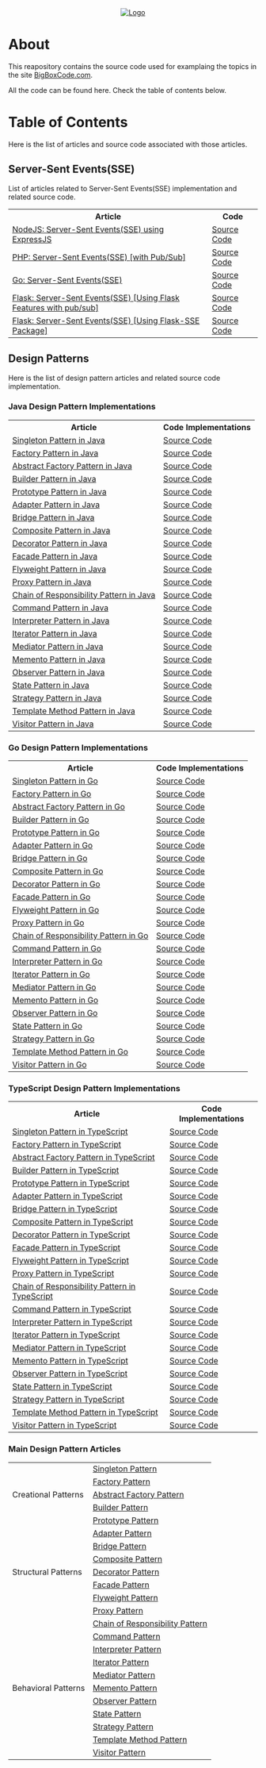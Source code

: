 <div align="center">
    <a href="https://bigboxcode.com" target="_blank">
        <img src="https://bigboxcode.com/wp-content/uploads/2021/03/bigboxcode-inv.png" 
        alt="Logo">
    </a>
</div>

# About

This reapository contains the source code used for examplaing the topics in the site <a title="BigBoxCode.com" href="https://bigboxcode.com">BigBoxCode.com</a>.

All the code can be found here. Check the table of contents below.


# Table of Contents

Here is the list of articles and source code associated with those articles.

## Server-Sent Events(SSE)

List of articles related to Server-Sent Events(SSE) implementation and related source code.

<table vertical-align="middle">
    <tr>
        <th>Article</th>        
        <th>Code</th>
    </tr>
    <tr>
        <td><a href="https://bigboxcode.com/nodejs-server-sent-events-sse">NodeJS: Server-Sent Events(SSE) using ExpressJS</a></td>
        <td><a href="https://github.com/webhkp/BigBoxCode/tree/main/sse/expressjs-sse">Source Code</a></td>
    </tr>
    <tr>
        <td><a href="https://bigboxcode.com/php-server-sent-events-sse">PHP: Server-Sent Events(SSE) [with Pub/Sub]</a></td>
        <td><a href="https://github.com/webhkp/BigBoxCode/tree/main/sse/php-sse">Source Code</a></td>
    </tr>
    <tr>
        <td><a href="https://bigboxcode.com/go-server-sent-events-sse">Go: Server-Sent Events(SSE)</a></td>
        <td><a href="https://github.com/webhkp/BigBoxCode/tree/main/sse/go-sse">Source Code</a></td>
    </tr>
    <tr>
        <td><a href="https://bigboxcode.com/flask-server-sent-events-sse">Flask: Server-Sent Events(SSE) [Using Flask Features with pub/sub]</a></td>
        <td><a href="https://github.com/webhkp/BigBoxCode/tree/main/sse/flask-sse/sse">Source Code</a></td>
    </tr>
    <tr>
        <td><a href="https://bigboxcode.com/flask-server-sent-events-sse">Flask: Server-Sent Events(SSE) [Using Flask-SSE Package]</a></td>
        <td><a href="https://github.com/webhkp/BigBoxCode/tree/main/sse/flask-sse/sse-using-package">Source Code</a></td>
    </tr>
</table>


## Design Patterns

Here is the list of design pattern articles and related source code implementation.


### Java Design Pattern Implementations

<table vertical-align="middle">
    <tr>
        <th>Article</th>        
        <th>Code Implementations</th>
    </tr>
    <tr>
        <td><a href="https://bigboxcode.com/design-pattern-singleton-pattern-java">Singleton Pattern in Java</a></td>
        <td><a href="https://github.com/webhkp/BigBoxCode/tree/main/design-patterns/JavaDesignPatterns/src/com/bigboxcode/designpattern/singleton">Source Code</a></td>
    </tr>
    <tr>
        <td><a href="https://bigboxcode.com/design-pattern-factory-pattern-java">Factory Pattern in Java</a></td>
        <td><a href="https://github.com/webhkp/BigBoxCode/tree/main/design-patterns/JavaDesignPatterns/src/com/bigboxcode/designpattern/factory">Source Code</a></td>
    </tr>
    <tr>
        <td><a href="https://bigboxcode.com/design-pattern-builder-pattern-java">Abstract Factory Pattern in Java</a></td>
        <td><a href="https://github.com/webhkp/BigBoxCode/tree/main/design-patterns/JavaDesignPatterns/src/com/bigboxcode/designpattern/abstractfactory">Source Code</a></td>
    </tr>
    <tr>
        <td><a href="https://bigboxcode.com/design-pattern-builder-pattern-java">Builder Pattern in Java</a></td>
        <td><a href="https://github.com/webhkp/BigBoxCode/tree/main/design-patterns/JavaDesignPatterns/src/com/bigboxcode/designpattern/builder">Source Code</a></td>
    </tr>
    <tr>
        <td><a href="https://bigboxcode.com/design-pattern-prototype-pattern">Prototype Pattern in Java</a></td>
        <td><a href="https://github.com/webhkp/BigBoxCode/tree/main/design-patterns/JavaDesignPatterns/src/com/bigboxcode/designpattern/prototype">Source Code</a></td>
    </tr>
    <tr>
        <td><a href="https://bigboxcode.com/design-pattern-adapter-pattern-java">Adapter Pattern in Java</a></td>
        <td><a href="https://github.com/webhkp/BigBoxCode/tree/main/design-patterns/JavaDesignPatterns/src/com/bigboxcode/designpattern/adapter">Source Code</a></td>
    </tr>
    <tr>
        <td><a href="https://bigboxcode.com/design-pattern-bridge-pattern-java">Bridge Pattern in Java</a></td>
        <td><a href="https://github.com/webhkp/BigBoxCode/tree/main/design-patterns/JavaDesignPatterns/src/com/bigboxcode/designpattern/bridge">Source Code</a></td>
    </tr>
    <tr>
        <td><a href="https://bigboxcode.com/design-pattern-composite-pattern-java">Composite Pattern in Java</a></td>
        <td><a href="https://github.com/webhkp/BigBoxCode/tree/main/design-patterns/JavaDesignPatterns/src/com/bigboxcode/designpattern/composite">Source Code</a></td>
    </tr>
    <tr>
        <td><a href="https://bigboxcode.com/design-pattern-decorator-pattern-java">Decorator Pattern in Java</a></td>
        <td><a href="https://github.com/webhkp/BigBoxCode/tree/main/design-patterns/JavaDesignPatterns/src/com/bigboxcode/designpattern/decorator">Source Code</a></td>
    </tr>
    <tr>
        <td><a href="https://bigboxcode.com/design-pattern-facade-pattern-java">Facade Pattern in Java</a></td>
        <td><a href="https://github.com/webhkp/BigBoxCode/tree/main/design-patterns/JavaDesignPatterns/src/com/bigboxcode/designpattern/facade">Source Code</a></td>
    </tr>
    <tr>
        <td><a href="https://bigboxcode.com/design-pattern-flyweight-pattern-java">Flyweight Pattern in Java</a></td>
        <td><a href="https://github.com/webhkp/BigBoxCode/tree/main/design-patterns/JavaDesignPatterns/src/com/bigboxcode/designpattern/flyweight">Source Code</a></td>
    </tr>
    <tr>
        <td><a href="https://bigboxcode.com/design-pattern-proxy-pattern-java">Proxy Pattern in Java</a></td>
        <td><a href="https://github.com/webhkp/BigBoxCode/tree/main/design-patterns/JavaDesignPatterns/src/com/bigboxcode/designpattern/proxy">Source Code</a></td>
    </tr>
    <tr>
        <td><a href="https://bigboxcode.com/design-pattern-chain-of-responsibility-pattern-java">Chain of Responsibility Pattern in Java</a></td>
        <td><a href="https://github.com/webhkp/BigBoxCode/tree/main/design-patterns/JavaDesignPatterns/src/com/bigboxcode/designpattern/chainofresponsibility">Source Code</a></td>
    </tr>
    <tr>
        <td><a href="https://bigboxcode.com/design-pattern-command-pattern-java">Command Pattern in Java</a></td>
        <td><a href="https://github.com/webhkp/BigBoxCode/tree/main/design-patterns/JavaDesignPatterns/src/com/bigboxcode/designpattern/command">Source Code</a></td>
    </tr>
    <tr>
        <td><a href="https://bigboxcode.com/design-pattern-interpreter-pattern-java">Interpreter Pattern in Java</a></td>
        <td><a href="https://github.com/webhkp/BigBoxCode/tree/main/design-patterns/JavaDesignPatterns/src/com/bigboxcode/designpattern/interpreter">Source Code</a></td>
    </tr>
    <tr>
        <td><a href="https://bigboxcode.com/design-pattern-iterator-pattern-java">Iterator Pattern in Java</a></td>
        <td><a href="https://github.com/webhkp/BigBoxCode/tree/main/design-patterns/JavaDesignPatterns/src/com/bigboxcode/designpattern/iterator">Source Code</a></td>
    </tr>
    <tr>
        <td><a href="https://bigboxcode.com/design-pattern-mediator-pattern-java">Mediator Pattern in Java</a></td>
        <td><a href="https://github.com/webhkp/BigBoxCode/tree/main/design-patterns/JavaDesignPatterns/src/com/bigboxcode/designpattern/mediator">Source Code</a></td>
    </tr>
    <tr>
        <td><a href="https://bigboxcode.com/design-pattern-memento-pattern-java">Memento Pattern in Java</a></td>
        <td><a href="https://github.com/webhkp/BigBoxCode/tree/main/design-patterns/JavaDesignPatterns/src/com/bigboxcode/designpattern/memento">Source Code</a></td>
    </tr>
    <tr>
        <td><a href="https://bigboxcode.com/design-pattern-observer-pattern-java">Observer Pattern in Java</a></td>
        <td><a href="https://github.com/webhkp/BigBoxCode/tree/main/design-patterns/JavaDesignPatterns/src/com/bigboxcode/designpattern/observer">Source Code</a></td>
    </tr>
    <tr>
        <td><a href="https://bigboxcode.com/design-pattern-state-pattern-java">State Pattern in Java</a></td>
        <td><a href="https://github.com/webhkp/BigBoxCode/tree/main/design-patterns/JavaDesignPatterns/src/com/bigboxcode/designpattern/state">Source Code</a></td>
    </tr>
    <tr>
        <td><a href="https://bigboxcode.com/design-pattern-strategy-pattern-java">Strategy Pattern in Java</a></td>
        <td><a href="https://github.com/webhkp/BigBoxCode/tree/main/design-patterns/JavaDesignPatterns/src/com/bigboxcode/designpattern/strategy">Source Code</a></td>
    </tr>
    <tr>
        <td><a href="https://bigboxcode.com/design-pattern-template-method-pattern-java">Template Method Pattern in Java</a></td>
        <td><a href="https://github.com/webhkp/BigBoxCode/tree/main/design-patterns/JavaDesignPatterns/src/com/bigboxcode/designpattern/templatemethod">Source Code</a></td>
    </tr>
    <tr>
        <td><a href="https://bigboxcode.com/design-pattern-visitor-pattern-java">Visitor Pattern in Java</a></td>
        <td><a href="https://github.com/webhkp/BigBoxCode/tree/main/design-patterns/JavaDesignPatterns/src/com/bigboxcode/designpattern/visitor">Source Code</a></td>
    </tr>    
</table>


### Go Design Pattern Implementations

<table vertical-align="middle">
    <tr>
        <th>Article</th>        
        <th>Code Implementations</th>
    </tr>
    <tr>
        <td><a href="https://bigboxcode.com/design-pattern-singleton-pattern-go">Singleton Pattern in Go</a></td>
        <td><a href="https://github.com/webhkp/BigBoxCode/tree/main/design-patterns/go/singleton">Source Code</a></td>
    </tr>
    <tr>
        <td><a href="https://bigboxcode.com/design-pattern-factory-pattern-go">Factory Pattern in Go</a></td>
        <td><a href="https://github.com/webhkp/BigBoxCode/tree/main/design-patterns/go/factory">Source Code</a></td>
    </tr>
    <tr>
        <td><a href="https://bigboxcode.com/design-pattern-abstract-factor-pattern-go">Abstract Factory Pattern in Go</a></td>
        <td><a href="https://github.com/webhkp/BigBoxCode/tree/main/design-patterns/go/abstract_factory">Source Code</a></td>
    </tr>
    <tr>
        <td><a href="https://bigboxcode.com/design-pattern-builder-pattern-go">Builder Pattern in Go</a></td>
        <td><a href="https://github.com/webhkp/BigBoxCode/tree/main/design-patterns/go/builder">Source Code</a></td>
    </tr>
    <tr>
        <td><a href="https://bigboxcode.com/design-pattern-prototype-pattern-go">Prototype Pattern in Go</a></td>
        <td><a href="https://github.com/webhkp/BigBoxCode/tree/main/design-patterns/go/prototype">Source Code</a></td>
    </tr>
    <tr>
        <td><a href="https://bigboxcode.com/design-pattern-adapter-pattern-go">Adapter Pattern in Go</a></td>
        <td><a href="https://github.com/webhkp/BigBoxCode/tree/main/design-patterns/go/adapter">Source Code</a></td>
    </tr>
    <tr>
        <td><a href="https://bigboxcode.com/design-pattern-bridge-pattern-go">Bridge Pattern in Go</a></td>
        <td><a href="https://github.com/webhkp/BigBoxCode/tree/main/design-patterns/go/bridge">Source Code</a></td>
    </tr>
    <tr>
        <td><a href="https://bigboxcode.com/design-pattern-composite-pattern-go">Composite Pattern in Go</a></td>
        <td><a href="https://github.com/webhkp/BigBoxCode/tree/main/design-patterns/go/composite">Source Code</a></td>
    </tr>
    <tr>
        <td><a href="https://bigboxcode.com/design-pattern-decorator-pattern-go">Decorator Pattern in Go</a></td>
        <td><a href="https://github.com/webhkp/BigBoxCode/tree/main/design-patterns/go/decorator">Source Code</a></td>
    </tr>
    <tr>
        <td><a href="https://bigboxcode.com/design-pattern-facade-pattern-go">Facade Pattern in Go</a></td>
        <td><a href="https://github.com/webhkp/BigBoxCode/tree/main/design-patterns/go/facade">Source Code</a></td>
    </tr>
    <tr>
        <td><a href="https://bigboxcode.com/design-pattern-flyweight-pattern-go">Flyweight Pattern in Go</a></td>
        <td><a href="https://github.com/webhkp/BigBoxCode/tree/main/design-patterns/go/flyweight">Source Code</a></td>
    </tr>
    <tr>
        <td><a href="https://bigboxcode.com/design-pattern-proxy-pattern-go">Proxy Pattern in Go</a></td>
        <td><a href="https://github.com/webhkp/BigBoxCode/tree/main/design-patterns/go/proxy">Source Code</a></td>
    </tr>
    <tr>
        <td><a href="https://bigboxcode.com/design-pattern-chain-of-responsibility-pattern-go">Chain of Responsibility Pattern in Go</a></td>
        <td><a href="https://github.com/webhkp/BigBoxCode/tree/main/design-patterns/go/chain_of_responsibility">Source Code</a></td>
    </tr>
    <tr>
        <td><a href="https://bigboxcode.com/design-pattern-command-pattern-go">Command Pattern in Go</a></td>
        <td><a href="https://github.com/webhkp/BigBoxCode/tree/main/design-patterns/go/command">Source Code</a></td>
    </tr>
    <tr>
        <td><a href="https://bigboxcode.com/design-pattern-interpreter-pattern-go">Interpreter Pattern in Go</a></td>
        <td><a href="https://github.com/webhkp/BigBoxCode/tree/main/design-patterns/go/interpreter">Source Code</a></td>
    </tr>
    <tr>
        <td><a href="https://bigboxcode.com/design-pattern-iterator-pattern-go">Iterator Pattern in Go</a></td>
        <td><a href="https://github.com/webhkp/BigBoxCode/tree/main/design-patterns/go/iterator">Source Code</a></td>
    </tr>
    <tr>
        <td><a href="https://bigboxcode.com/design-pattern-mediator-pattern-go">Mediator Pattern in Go</a></td>
        <td><a href="https://github.com/webhkp/BigBoxCode/tree/main/design-patterns/go/mediator">Source Code</a></td>
    </tr>
    <tr>
        <td><a href="https://bigboxcode.com/design-pattern-memento-pattern-go">Memento Pattern in Go</a></td>
        <td><a href="https://github.com/webhkp/BigBoxCode/tree/main/design-patterns/go/memento">Source Code</a></td>
    </tr>
    <tr>
        <td><a href="https://bigboxcode.com/design-pattern-observer-pattern-go">Observer Pattern in Go</a></td>
        <td><a href="https://github.com/webhkp/BigBoxCode/tree/main/design-patterns/go/observer">Source Code</a></td>
    </tr>
    <tr>
        <td><a href="#">State Pattern in Go</a></td>
        <td><a href="#">Source Code</a></td>
    </tr>
    <tr>
        <td><a href="#">Strategy Pattern in Go</a></td>
        <td><a href="#">Source Code</a></td>
    </tr>
    <tr>
        <td><a href="#">Template Method Pattern in Go</a></td>
        <td><a href="#">Source Code</a></td>
    </tr>
    <tr>
        <td><a href="#">Visitor Pattern in Go</a></td>
        <td><a href="#">Source Code</a></td>
    </tr>    
</table>



### TypeScript Design Pattern Implementations

<table vertical-align="middle">
    <tr>
        <th>Article</th>        
        <th>Code Implementations</th>
    </tr>
    <tr>
        <td><a href="https://bigboxcode.com/design-pattern-singleton-pattern-typescript">Singleton Pattern in TypeScript</a></td>
        <td><a href="https://github.com/webhkp/BigBoxCode/tree/main/design-patterns/ts/singleton">Source Code</a></td>
    </tr>
    <tr>
        <td><a href="https://bigboxcode.com/design-pattern-factory-pattern-typescript">Factory Pattern in TypeScript</a></td>
        <td><a href="https://github.com/webhkp/BigBoxCode/tree/main/design-patterns/ts/factory">Source Code</a></td>
    </tr>
    <tr>
        <td><a href="https://bigboxcode.com/design-pattern-abstract-factory-pattern-typescript">Abstract Factory Pattern in TypeScript</a></td>
        <td><a href="https://github.com/webhkp/BigBoxCode/tree/main/design-patterns/ts/abstract-factory">Source Code</a></td>
    </tr>
    <tr>
        <td><a href="https://bigboxcode.com/design-pattern-builder-pattern-typescript">Builder Pattern in TypeScript</a></td>
        <td><a href="https://github.com/webhkp/BigBoxCode/tree/main/design-patterns/ts/builder">Source Code</a></td>
    </tr>
    <tr>
        <td><a href="https://bigboxcode.com/design-pattern-prototype-pattern-typescript">Prototype Pattern in TypeScript</a></td>
        <td><a href="https://github.com/webhkp/BigBoxCode/tree/main/design-patterns/ts/prototype">Source Code</a></td>
    </tr>
    <tr>
        <td><a href="https://bigboxcode.com/design-pattern-adapter-pattern-typescript">Adapter Pattern in TypeScript</a></td>
        <td><a href="https://github.com/webhkp/BigBoxCode/tree/main/design-patterns/ts/adapter">Source Code</a></td>
    </tr>
    <tr>
        <td><a href="https://bigboxcode.com/design-pattern-bridge-pattern-typescript">Bridge Pattern in TypeScript</a></td>
        <td><a href="https://github.com/webhkp/BigBoxCode/tree/main/design-patterns/ts/bridge">Source Code</a></td>
    </tr>
    <tr>
        <td><a href="https://bigboxcode.com/design-pattern-composite-pattern-typescript">Composite Pattern in TypeScript</a></td>
        <td><a href="https://github.com/webhkp/BigBoxCode/tree/main/design-patterns/ts/composite">Source Code</a></td>
    </tr>
    <tr>
        <td><a href="https://bigboxcode.com/design-pattern-decorator-pattern-typescript">Decorator Pattern in TypeScript</a></td>
        <td><a href="https://github.com/webhkp/BigBoxCode/tree/main/design-patterns/ts/decorator">Source Code</a></td>
    </tr>
    <tr>
        <td><a href="https://bigboxcode.com/design-pattern-facade-pattern-typescript">Facade Pattern in TypeScript</a></td>
        <td><a href="https://github.com/webhkp/BigBoxCode/tree/main/design-patterns/ts/facade">Source Code</a></td>
    </tr>
    <tr>
        <td><a href="https://bigboxcode.com/design-pattern-flyweight-pattern-typescript">Flyweight Pattern in TypeScript</a></td>
        <td><a href="https://github.com/webhkp/BigBoxCode/tree/main/design-patterns/ts/flyweight">Source Code</a></td>
    </tr>
    <tr>
        <td><a href="https://bigboxcode.com/design-pattern-proxy-pattern-typescript">Proxy Pattern in TypeScript</a></td>
        <td><a href="https://github.com/webhkp/BigBoxCode/tree/main/design-patterns/ts/proxy">Source Code</a></td>
    </tr>
    <tr>
        <td><a href="https://bigboxcode.com/design-pattern-chain-of-responsibility-pattern-typescript">Chain of Responsibility Pattern in TypeScript</a></td>
        <td><a href="https://github.com/webhkp/BigBoxCode/tree/main/design-patterns/ts/chain-of-responsibility">Source Code</a></td>
    </tr>
    <tr>
        <td><a href="https://bigboxcode.com/design-pattern-command-pattern-typescript">Command Pattern in TypeScript</a></td>
        <td><a href="https://github.com/webhkp/BigBoxCode/tree/main/design-patterns/ts/command">Source Code</a></td>
    </tr>
    <tr>
        <td><a href="https://bigboxcode.com/design-pattern-interpreter-pattern-typescript">Interpreter Pattern in TypeScript</a></td>
        <td><a href="https://github.com/webhkp/BigBoxCode/tree/main/design-patterns/ts/interpreter">Source Code</a></td>
    </tr>
    <tr>
        <td><a href="https://bigboxcode.com/design-pattern-iterator-pattern-typescript">Iterator Pattern in TypeScript</a></td>
        <td><a href="https://github.com/webhkp/BigBoxCode/tree/main/design-patterns/ts/iterator">Source Code</a></td>
    </tr>
    <tr>
        <td><a href="https://bigboxcode.com/design-pattern-mediator-pattern-typescript">Mediator Pattern in TypeScript</a></td>
        <td><a href="https://github.com/webhkp/BigBoxCode/tree/main/design-patterns/ts/mediator">Source Code</a></td>
    </tr>
    <tr>
        <td><a href="https://bigboxcode.com/design-pattern-memento-pattern-typescript">Memento Pattern in TypeScript</a></td>
        <td><a href="https://github.com/webhkp/BigBoxCode/tree/main/design-patterns/ts/memento">Source Code</a></td>
    </tr>
    <tr>
        <td><a href="https://bigboxcode.com/design-pattern-observer-pattern-typescript">Observer Pattern in TypeScript</a></td>
        <td><a href="https://github.com/webhkp/BigBoxCode/tree/main/design-patterns/ts/observer">Source Code</a></td>
    </tr>
    <tr>
        <td><a href="https://bigboxcode.com/design-pattern-state-pattern-typescript">State Pattern in TypeScript</a></td>
        <td><a href="https://github.com/webhkp/BigBoxCode/tree/main/design-patterns/ts/state">Source Code</a></td>
    </tr>
    <tr>
        <td><a href="https://bigboxcode.com/design-pattern-strategy-pattern-typescript">Strategy Pattern in TypeScript</a></td>
        <td><a href="https://github.com/webhkp/BigBoxCode/tree/main/design-patterns/ts/strategy">Source Code</a></td>
    </tr>
    <tr>
        <td><a href="https://bigboxcode.com/design-pattern-template-method-pattern-typescript">Template Method Pattern in TypeScript</a></td>
        <td><a href="https://github.com/webhkp/BigBoxCode/tree/main/design-patterns/ts/template-method">Source Code</a></td>
    </tr>
    <tr>
        <td><a href="https://bigboxcode.com/design-pattern-visitor-pattern-typescript">Visitor Pattern in TypeScript</a></td>
        <td><a href="https://github.com/webhkp/BigBoxCode/tree/main/design-patterns/ts/visitor/hosting-cost">Source Code</a></td>
    </tr>    
</table>


### Main Design Pattern Articles

<table vertical-align="middle">
    <tr>
        <td rowspan="5">Creational Patterns</td>
        <td><a href="https://bigboxcode.com/design-pattern-singleton-pattern">Singleton Pattern</a></td>
    </tr>
    <tr>
        <td><a href="https://bigboxcode.com/design-pattern-factory-pattern">Factory Pattern</a></td>
    </tr>
    <tr>
        <td><a href="https://bigboxcode.com/design-pattern-builder-pattern">Abstract Factory Pattern</a></td>
    </tr>
    <tr>
        <td><a href="https://bigboxcode.com/design-pattern-builder-pattern">Builder Pattern</a></td>
    </tr>
    <tr>
        <td><a href="https://bigboxcode.com/design-pattern-prototype-pattern">Prototype Pattern</a></td>
    </tr>
    <tr>
        <td rowspan="7">Structural Patterns</td>
        <td><a href="https://bigboxcode.com/design-pattern-adapter-pattern">Adapter Pattern</a></td>
    </tr>
    <tr>
        <td><a href="https://bigboxcode.com/design-pattern-bridge-pattern">Bridge Pattern</a></td>
    </tr>
    <tr>
        <td><a href="https://bigboxcode.com/design-pattern-composite-pattern">Composite Pattern</a></td>
    </tr>
    <tr>
        <td><a href="https://bigboxcode.com/design-pattern-decorator-pattern">Decorator Pattern</a></td>
    </tr>
    <tr>
        <td><a href="https://bigboxcode.com/design-pattern-facade-pattern">Facade Pattern</a></td>
    </tr>
    <tr>
        <td><a href="https://bigboxcode.com/design-pattern-flyweight-pattern">Flyweight Pattern</a></td>
    </tr>
    <tr>
        <td><a href="https://bigboxcode.com/design-pattern-proxy-pattern">Proxy Pattern</a></td>
    </tr>
    <tr>
        <td rowspan="11">Behavioral Patterns</td>
        <td><a href="https://bigboxcode.com/design-pattern-chain-of-responsibility-pattern">Chain of Responsibility Pattern</a></td>
    </tr>
    <tr>
        <td><a href="https://bigboxcode.com/design-pattern-command-pattern">Command Pattern</a></td>
    </tr>
    <tr>
        <td><a href="https://bigboxcode.com/design-pattern-interpreter-pattern">Interpreter Pattern</a></td>
    </tr>
    <tr>
        <td><a href="https://bigboxcode.com/design-pattern-iterator-pattern">Iterator Pattern</a></td>
    </tr>
    <tr>
        <td><a href="https://bigboxcode.com/design-pattern-mediator-pattern">Mediator Pattern</a></td>
    </tr>
    <tr>
        <td><a href="https://bigboxcode.com/design-pattern-memento-pattern">Memento Pattern</a></td>
    </tr>
    <tr>
        <td><a href="https://bigboxcode.com/design-pattern-observer-pattern">Observer Pattern</a></td>
    </tr>
    <tr>
        <td><a href="https://bigboxcode.com/design-pattern-state-pattern">State Pattern</a></td>
    </tr>
    <tr>
        <td><a href="https://bigboxcode.com/design-pattern-strategy-pattern">Strategy Pattern</a></td>
    </tr>
    <tr>
        <td><a href="https://bigboxcode.com/design-pattern-template-method-pattern">Template Method Pattern</a></td>
    </tr>
    <tr>
        <td><a href="https://bigboxcode.com/design-pattern-visitor-pattern">Visitor Pattern</a></td>
    </tr>    
</table>